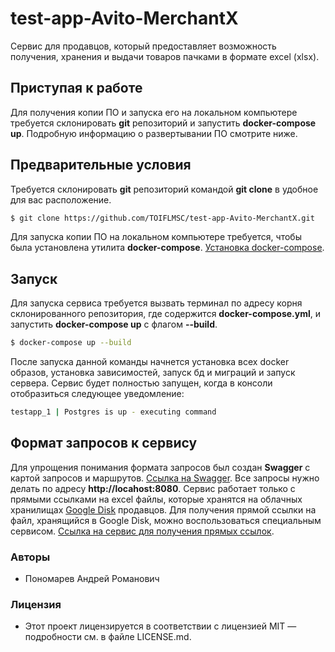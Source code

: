 # test-app-Avito-MerchantX

Сервис для продавцов, который предоставляет возможность получения, хранения и выдачи товаров пачками в формате excel (xlsx).

## Приступая к работе

Для получения копии ПО и запуска его на локальном компьютере требуется склонировать **git** репозиторий и запустить **docker-compose up**. Подробную информацию о развертывании ПО смотрите ниже.

## Предварительные условия

Требуется склонировать **git** репозиторий командой **git clone** в удобное для вас расположение.

```bash
$ git clone https://github.com/TOIFLMSC/test-app-Avito-MerchantX.git
```

Для запуска копии ПО на локальном компьютере требуется, чтобы была установлена утилита **docker-compose**.
[Установка docker-compose](https://docs.docker.com/compose/install/).

## Запуск

Для запуска сервиса требуется вызвать терминал по адресу корня склонированного репозитория, где содержится **docker-compose.yml**, и запустить **docker-compose up** с флагом **--build**.

```bash
$ docker-compose up --build
```

После запуска данной команды начнется установка всех docker образов, установка зависимостей, запуск бд и миграций и запуск сервера. Сервис будет полностью запущен, когда в консоли отобразиться следующее уведомление:

```bash
testapp_1 | Postgres is up - executing command
```

## Формат запросов к сервису

Для упрощения понимания формата запросов был создан **Swagger** с картой запросов и маршрутов. [Ссылка на Swagger](https://app.swaggerhub.com/apis-docs/t1825/test_App_Avito/1.0.0#/). Все запросы нужно делать по адресу **http://locahost:8080**. Сервис работает только с прямыми ссылками на excel файлы, которые хранятся на облачных хранилищах [Google Disk](https://drive.google.com/) продавцов. Для получения прямой ссылки на файл, хранящийся в Google Disk, можно воспользоваться специальным сервисом. [Ссылка на сервис для получения прямых ссылок](https://www.sites.google.com/site/gdocs2direct/).

### Авторы

* Пономарев Андрей Романович

### Лицензия

* Этот проект лицензируется в соответствии с лицензией MIT — подробности см. в файле LICENSE.md.

